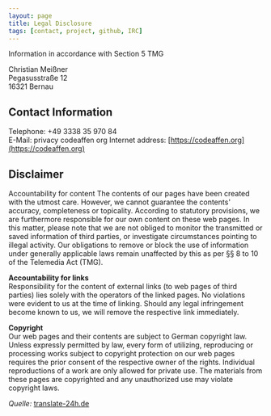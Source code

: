 ```yaml
---
layout: page
title: Legal Disclosure
tags: [contact, project, github, IRC]
---
```


Information in accordance with Section 5 TMG

Christian Meißner\
Pegasusstraße 12\
16321 Bernau

## Contact Information

Telephone: +49 3338 35 970 84\
E-Mail: privacy codeaffen org
Internet address: [https://codeaffen.org](https://codeaffen.org)

## Disclaimer

Accountability for content
The contents of our pages have been created with the utmost care. However, we cannot guarantee the contents' accuracy, completeness or topicality. According to statutory provisions, we are furthermore responsible for our own content on these web pages. In this matter, please note that we are not obliged to monitor the transmitted or saved information of third parties, or investigate circumstances pointing to illegal activity. Our obligations to remove or block the use of information under generally applicable laws remain unaffected by this as per §§ 8 to 10 of the Telemedia Act (TMG).

**Accountability for links**\
Responsibility for the content of external links (to web pages of third parties) lies solely with the operators of the linked pages. No violations were evident to us at the time of linking. Should any legal infringement become known to us, we will remove the respective link immediately.

**Copyright**\
Our web pages and their contents are subject to German copyright law. Unless expressly permitted by law, every form of utilizing, reproducing or processing works subject to copyright protection on our web pages requires the prior consent of the respective owner of the rights. Individual reproductions of a work are only allowed for private use. The materials from these pages are copyrighted and any unauthorized use may violate copyright laws.

_Quelle:_ [translate-24h.de](http://www.translate-24h.de)
